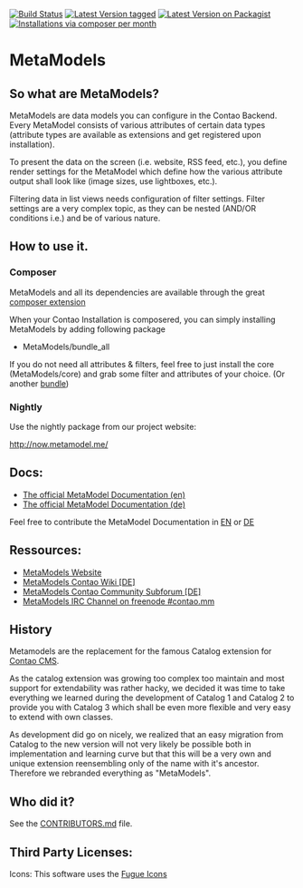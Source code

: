 [![Build Status](https://github.com/MetaModels/core/actions/workflows/diagnostics.yml/badge.svg)](https://github.com/MetaModels/core/actions)
[![Latest Version tagged](http://img.shields.io/github/tag/MetaModels/core.svg)](https://github.com/MetaModels/core/tags)
[![Latest Version on Packagist](http://img.shields.io/packagist/v/MetaModels/core.svg)](https://packagist.org/packages/MetaModels/core)
[![Installations via composer per month](http://img.shields.io/packagist/dm/MetaModels/core.svg)](https://packagist.org/packages/MetaModels/core)

MetaModels
==========

So what are MetaModels?
-----------------------

MetaModels are data models you can configure in the Contao Backend. Every MetaModel consists of various attributes of certain data types (attribute types are available as extensions and get registered upon installation).

To present the data on the screen (i.e. website, RSS feed, etc.), you define render settings for the MetaModel which define how the various attribute output shall look like (image sizes, use lightboxes, etc.).

Filtering data in list views needs configuration of filter settings. Filter settings are a very complex topic, as they can be nested (AND/OR conditions i.e.) and be of various nature.

How to use it.
--------------

### Composer

MetaModels and all its dependencies are available through the great [composer extension](https://c-c-a.org/ueber-composer) 

When your Contao Installation is composered, you can simply installing MetaModels by adding following package

* MetaModels/bundle_all 

If you do not need all attributes & filters, feel free to just install the core (MetaModels/core) and grab some filter and attributes of your choice. (Or another [bundle](https://github.com/MetaModels?query=bundle))

### Nightly

Use the nightly package from our project website:

http://now.metamodel.me/

Docs:
-----------

* [The official MetaModel Documentation (en)](http://metamodels.readthedocs.org/en/latest/index.html)
* [The official MetaModel Documentation (de)](http://metamodels.readthedocs.org/de/latest/index.html)

Feel free to contribute the MetaModel Documentation in [EN](https://github.com/MetaModels/docs) or [DE](https://github.com/MetaModels/docs-de)

Ressources:
-----------

* [MetaModels Website](https://now.metamodel.me)
* [MetaModels Contao Wiki [DE]](http://de.contaowiki.org/MetaModels)
* [MetaModels Contao Community Subforum [DE]](https://community.contao.org/de/forumdisplay.php?149-MetaModels)
* [MetaModels IRC Channel on freenode #contao.mm](irc://chat.freenode.net/#contao.mm)

History
------------------
Metamodels are the replacement for the famous Catalog extension for [Contao CMS](https://github.com/contao/core).

As the catalog extension was growing too complex too maintain and most support for extendability was rather hacky, we decided it was time to take everything we learned during the development of Catalog 1 and Catalog 2 to provide you with Catalog 3 which shall be even more flexible and very easy to extend with own classes.

As development did go on nicely, we realized that an easy migration from Catalog to the new version will not very likely be possible both in implementation and learning curve but that this will be a very own and unique extension reensembling only of the name with it's ancestor.
Therefore we rebranded everything as "MetaModels".

Who did it?
-----------

See the [CONTRIBUTORS.md](https://github.com/MetaModels/core/tree/master/CONTRIBUTORS.md) file.

Third Party Licenses:
---------------------

Icons: This software uses the [Fugue Icons](http://p.yusukekamiyamane.com)
